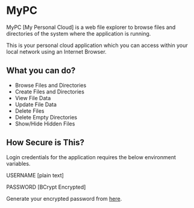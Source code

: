 # MyPC
MyPC [My Personal Cloud] is a web file explorer to browse files and directories of the system where the application is running.

This is your personal cloud application which you can access within your local network using an Internet Browser.


## What you can do?

- Browse Files and Directories
- Create Files and Directories
- View File Data
- Update File Data
- Delete Files
- Delete Empty Directories
- Show/Hide Hidden Files

## How Secure is This?

Login credentials for the application requires the below environment variables.

USERNAME [plain text]

PASSWORD [BCrypt Encrypted]

Generate your encrypted password from [here](https://bcrypt-generator.com).


